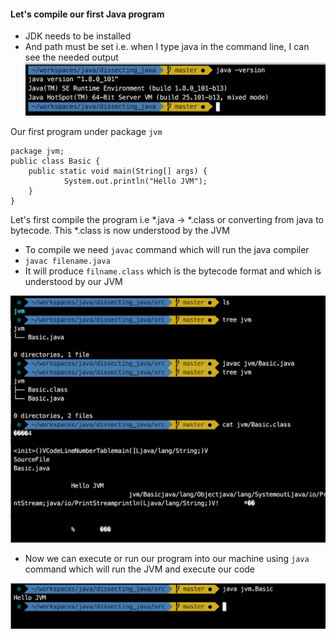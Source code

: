 #### Let's compile our first Java program

* JDK needs to be installed
* And path must be set i.e. when I type java in the command line, I can see the needed output
![java version](https://github.com/laaptu/dissecting_java/blob/master/notes/pics/java_version.png)

Our first program under package `jvm`

```
package jvm;
public class Basic {
	public static void main(String[] args) {
			System.out.println("Hello JVM");
	}
}
```

Let's first compile the program i.e *.java -> *.class or converting from java to bytecode. This *.class is now understood by the JVM

* To compile we need `javac` command which will run the java compiler
* `javac filename.java`
* It will produce `filname.class` which is the bytecode format and which is understood by our JVM

![java compile](https://github.com/laaptu/dissecting_java/blob/master/notes/pics/java_compile.png)

* Now we can execute or run our program into our machine using `java` command which will run the JVM and execute our code

![java run](https://github.com/laaptu/dissecting_java/blob/master/notes/pics/java_run.png)

